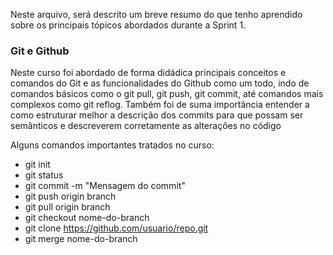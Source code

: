 Neste arquivo, será descrito um breve resumo do que tenho aprendido sobre os principais tópicos abordados durante a Sprint 1.


### Git e Github

Neste curso foi abordado de forma didádica principais conceitos e comandos do Git e as funcionalidades do Github como um todo, indo de comandos básicos como o git pull, git push, git commit, até comandos mais complexos como git reflog. Também foi de suma importância entender a como estruturar melhor a descrição dos commits para que possam ser semânticos e descreverem corretamente as alterações no código

Alguns comandos importantes tratados no curso:
- git init
- git status
- git commit -m "Mensagem do commit"
- git push origin branch
- git pull origin branch
- git checkout nome-do-branch
- git clone https://github.com/usuario/repo.git
- git merge nome-do-branch

